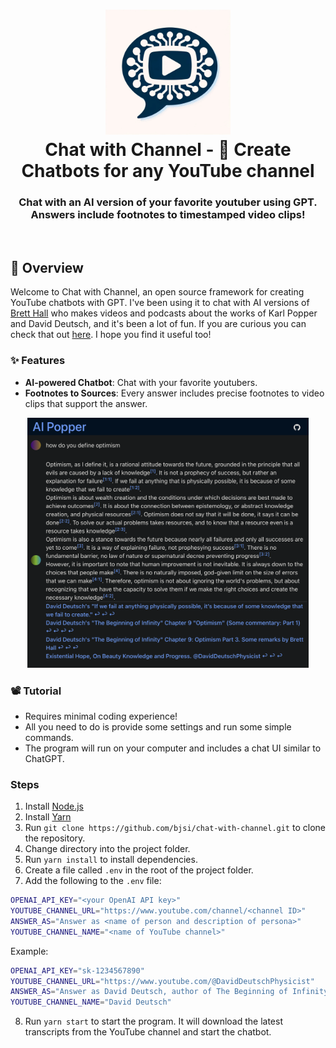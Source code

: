 <h1 align="center">
    <img src="https://raw.githubusercontent.com/bjsi/chat-with-channel/main/img/chat-with-channel.jpg" alt="Chat with Channel Logo" height="200">
    <br/>
    Chat with Channel - 💬 Create Chatbots for any YouTube channel
</h1>

<h3 align="center">Chat with an AI version of your favorite youtuber using GPT. Answers include footnotes to timestamped video clips!</h3>

<br/>

## 🚀 Overview

Welcome to Chat with Channel, an open source framework for creating YouTube chatbots with GPT. I've been using it to chat with AI versions of [Brett Hall](https://www.youtube.com/@bretthall9080) who makes videos and podcasts about the works of Karl Popper and David Deutsch, and it's been a lot of fun. If you are curious you can check that out [here](). I hope you find it useful too!

### ✨ Features

- **AI-powered Chatbot**: Chat with your favorite youtubers.
- **Footnotes to Sources**: Every answer includes precise footnotes to video clips that support the answer.

<div align="center">
  <img src="https://raw.githubusercontent.com/bjsi/ai-popper/main/img/define-optimism.png" alt="Define Optimism" height="400px">
</div>

### 📽️ Tutorial

- Requires minimal coding experience!
- All you need to do is provide some settings and run some simple commands.
- The program will run on your computer and includes a chat UI similar to ChatGPT.

### Steps

1. Install [Node.js](https://nodejs.org/en/)
2. Install [Yarn](https://yarnpkg.com/)
3. Run `git clone https://github.com/bjsi/chat-with-channel.git` to clone the repository.
4. Change directory into the project folder.
5. Run `yarn install` to install dependencies.
6. Create a file called `.env` in the root of the project folder.
7. Add the following to the `.env` file:

```sh
OPENAI_API_KEY="<your OpenAI API key>"
YOUTUBE_CHANNEL_URL="https://www.youtube.com/channel/<channel ID>"
ANSWER_AS="Answer as <name of person and description of persona>"
YOUTUBE_CHANNEL_NAME="<name of YouTube channel>"
```

Example:

```sh
OPENAI_API_KEY="sk-1234567890"
YOUTUBE_CHANNEL_URL="https://www.youtube.com/@DavidDeutschPhysicist"
ANSWER_AS="Answer as David Deutsch, author of The Beginning of Infinity and The Fabric of Reality."
YOUTUBE_CHANNEL_NAME="David Deutsch"
```

8. Run `yarn start` to start the program. It will download the latest transcripts from the YouTube channel and start the chatbot.
